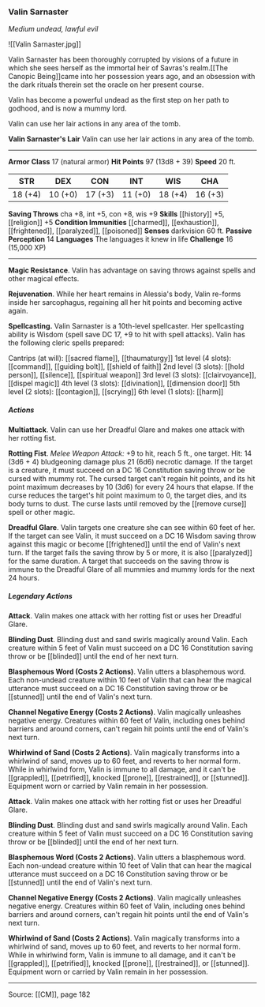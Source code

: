 ### Valin Sarnaster
_Medium undead, lawful evil_

![[Valin Sarnaster.jpg]]

Valin Sarnaster has been thoroughly corrupted by visions of a future in which she sees herself as the immortal heir of Savras's realm.[[The Canopic Being]]came into her possession years ago, and an obsession with the dark rituals therein set the oracle on her present course.

Valin has become a powerful undead as the first step on her path to godhood, and is now a mummy lord.

Valin can use her lair actions in any area of the tomb.


**Valin Sarnaster's Lair** Valin can use her lair actions in any area of the tomb.





---

**Armor Class** 17 (natural armor)
**Hit Points** 97 (13d8 + 39)
**Speed** 20 ft.

| STR     | DEX     | CON     | INT     | WIS     | CHA     |
|---------|---------|---------|---------|---------|---------|
| 18 (+4) | 10 (+0) | 17 (+3) | 11 (+0) | 18 (+4) | 16 (+3) |

**Saving Throws** cha +8, int +5, con +8, wis +9
**Skills** [[history]] +5, [[religion]] +5
**Condition Immunities** [[charmed]], [[exhaustion]], [[frightened]], [[paralyzed]], [[poisoned]]
**Senses** darkvision 60 ft.
**Passive Perception** 14
**Languages** The languages it knew in life
**Challenge** 16 (15,000 XP)

---

**Magic Resistance**. Valin has advantage on saving throws against spells and other magical effects.

**Rejuvenation**. While her heart remains in Alessia's body, Valin re-forms inside her sarcophagus, regaining all her hit points and becoming active again.

**Spellcasting.** Valin Sarnaster is a 10th-level spellcaster. Her spellcasting ability is Wisdom (spell save DC 17, +9 to hit with spell attacks). Valin has the following cleric spells prepared:

Cantrips (at will): [[sacred flame]], [[thaumaturgy]]
1st level (4 slots): [[command]], [[guiding bolt]], [[shield of faith]]
2nd level (3 slots): [[hold person]], [[silence]], [[spiritual weapon]]
3rd level (3 slots): [[clairvoyance]], [[dispel magic]]
4th level (3 slots): [[divination]], [[dimension door]]
5th level (2 slots): [[contagion]], [[scrying]]
6th level (1 slots): [[harm]]

##### Actions
**Multiattack**. Valin can use her Dreadful Glare and makes one attack with her rotting fist.

**Rotting Fist**. _Melee Weapon Attack:_ +9 to hit, reach 5 ft., one target. Hit: 14 (3d6 + 4) bludgeoning damage plus 21 (6d6) necrotic damage. If the target is a creature, it must succeed on a DC 16 Constitution saving throw or be cursed with mummy rot. The cursed target can't regain hit points, and its hit point maximum decreases by 10 (3d6) for every 24 hours that elapse. If the curse reduces the target's hit point maximum to 0, the target dies, and its body turns to dust. The curse lasts until removed by the [[remove curse]] spell or other magic.

**Dreadful Glare**. Valin targets one creature she can see within 60 feet of her. If the target can see Valin, it must succeed on a DC 16 Wisdom saving throw against this magic or become [[frightened]] until the end of Valin's next turn. If the target fails the saving throw by 5 or more, it is also [[paralyzed]] for the same duration. A target that succeeds on the saving throw is immune to the Dreadful Glare of all mummies and mummy lords for the next 24 hours.

##### Legendary Actions
**Attack**. Valin makes one attack with her rotting fist or uses her Dreadful Glare.

**Blinding Dust**. Blinding dust and sand swirls magically around Valin. Each creature within 5 feet of Valin must succeed on a DC 16 Constitution saving throw or be [[blinded]] until the end of her next turn.

**Blasphemous Word (Costs 2 Actions)**. Valin utters a blasphemous word. Each non-undead creature within 10 feet of Valin that can hear the magical utterance must succeed on a DC 16 Constitution saving throw or be [[stunned]] until the end of Valin's next turn.

**Channel Negative Energy (Costs 2 Actions)**. Valin magically unleashes negative energy. Creatures within 60 feet of Valin, including ones behind barriers and around corners, can't regain hit points until the end of Valin's next turn.

**Whirlwind of Sand (Costs 2 Actions)**. Valin magically transforms into a whirlwind of sand, moves up to 60 feet, and reverts to her normal form. While in whirlwind form, Valin is immune to all damage, and it can't be [[grappled]], [[petrified]], knocked [[prone]], [[restrained]], or [[stunned]]. Equipment worn or carried by Valin remain in her possession.

**Attack**. Valin makes one attack with her rotting fist or uses her Dreadful Glare.

**Blinding Dust**. Blinding dust and sand swirls magically around Valin. Each creature within 5 feet of Valin must succeed on a DC 16 Constitution saving throw or be [[blinded]] until the end of her next turn.

**Blasphemous Word (Costs 2 Actions)**. Valin utters a blasphemous word. Each non-undead creature within 10 feet of Valin that can hear the magical utterance must succeed on a DC 16 Constitution saving throw or be [[stunned]] until the end of Valin's next turn.

**Channel Negative Energy (Costs 2 Actions)**. Valin magically unleashes negative energy. Creatures within 60 feet of Valin, including ones behind barriers and around corners, can't regain hit points until the end of Valin's next turn.

**Whirlwind of Sand (Costs 2 Actions)**. Valin magically transforms into a whirlwind of sand, moves up to 60 feet, and reverts to her normal form. While in whirlwind form, Valin is immune to all damage, and it can't be [[grappled]], [[petrified]], knocked [[prone]], [[restrained]], or [[stunned]]. Equipment worn or carried by Valin remain in her possession.


---

Source: [[CM]], page 182